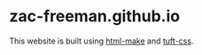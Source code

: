 # zac-freeman.github.io

This website is built using [html-make](https://github.com/zac-freeman/html-make)
and [tuft-css](https://edwardtufte.github.io/tufte-css/).
